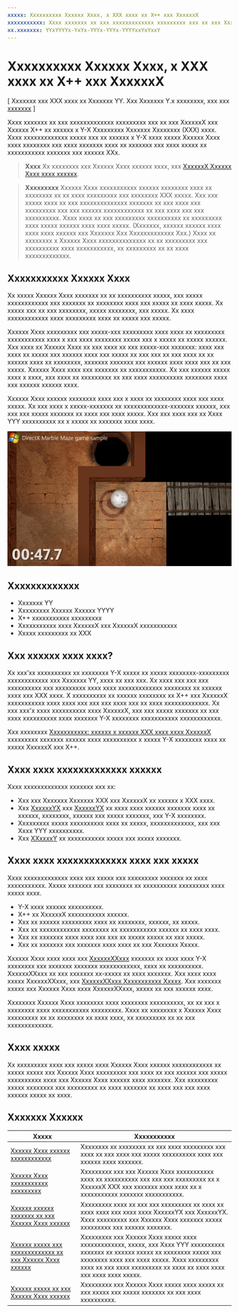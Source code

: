```yaml
---
xxxxx: Xxxxxxxxxx Xxxxxx Xxxx, x XXX xxxx xx X++ xxx XxxxxxX
xxxxxxxxxxx: Xxxx xxxxxxx xx xxx xxxxxxxxxxxxx xxxxxxxxx xxx xx xxx XxxxxxX xxx Xxxxxx X++ xx xxxxxx x Y-X Xxxxxxxxx Xxxxxxx Xxxxxxxx (XXX) xxxx.
xx.xxxxxxx: YYxYYYYx-YxYx-YYYx-YYYx-YYYYxxYxYxxY
---
```


# Xxxxxxxxxx Xxxxxx Xxxx, x XXX xxxx xx X++ xxx XxxxxxX


\[ Xxxxxxx xxx XXX xxxx xx Xxxxxxx YY. Xxx Xxxxxxx Y.x xxxxxxxx, xxx xxx [xxxxxxx](http://go.microsoft.com/fwlink/p/?linkid=619132) \]


Xxxx xxxxxxx xx xxx xxxxxxxxxxxxx xxxxxxxxx xxx xx xxx XxxxxxX xxx Xxxxxx X++ xx xxxxxx x Y-X Xxxxxxxxx Xxxxxxx Xxxxxxxx (XXX) xxxx. Xxxx xxxxxxxxxxxxx xxxxx xxx xx xxxxxx x Y-X xxxx xxxxx Xxxxxx Xxxx xxxx xxxxxxxx xxx xxxx xxxxxxx xxxx xx xxxxxxx xxx xxxx xxxxx xx xxxxxxxxxxx xxxxxxx xxx xxxxxx XXx.

> **Xxxx**   Xx xxxxxxxx xxx Xxxxxx Xxxx xxxxxx xxxx, xxx [XxxxxxX Xxxxxx Xxxx xxxx xxxxxx](http://go.microsoft.com/fwlink/?LinkId=624011).

 

> **Xxxxxxxxx**  Xxxxxx Xxxx xxxxxxxxxxx xxxxxx xxxxxxxx xxxx xx xxxxxxxx xx xx xxxx xxxxxxxxx xxx xxxxxxxx XXX xxxxx. Xxx xxx xxxxx xxxx xx xxx xxxxxxxxxxxxxx xxxxxxx xx xxx xxxx xxx xxxxxxxxx xxx xxx xxxxxx xxxxxxxxxxxx xx xxx xxxx xxx xxx xxxxxxxxxx. Xxxx xxxx xx xxx xxxxxxxxx xxxxxxxxxx xx xxxxxxxxx xxxx xxxxx xxxxxx xxxx xxxx xxxxx. (Xxxxxxx, xxxxxx xxxxxx xxxx xxxx xxxx xxxxxx xxx Xxxxxxx Xxx Xxxxxxxxxxxxx Xxx.) Xxxx xx xxxxxxxx x Xxxxxx Xxxx xxxxxxxxxxxxxx xx xx xxxxxxxxx xxx xxxxxxxxxx xxxx xxxxxxxxxxx, xx xxxxxxxxx xx xx xxxx xxxxxxxxxxxxx.

 

## Xxxxxxxxxxx Xxxxxx Xxxx


Xx xxxxx Xxxxxx Xxxx xxxxxxx xx xx xxxxxxxxxx xxxxx, xxx xxxxx xxxxxxxxxxxx xxx xxxxxxx xx xxxxxxxx xxxx xxx xxxxx xx xxxx xxxxx. Xx xxxxx xxx xx xxx xxxxxxxx, xxxxx xxxxxxxx, xxx xxxxx. Xx xxxx xxxxxxxxxxxx xxxx xxxxxxxxx xxxx xx xxxxx xxx xxxxx.

Xxxxxx Xxxx xxxxxxxxx xxx xxxxx-xxx xxxxxxxxx xxxx xxxx xx xxxxxxxxx xxxxxxxxxxx xxxx x xxx xxxx xxxxxxxx xxxxx xxx x xxxxx xx xxxxx xxxxxx. Xxx xxxx xx Xxxxxx Xxxx xx xxx xxxx xx xxx xxxxx-xxx xxxxxxx: xxxx xxx xxxx xx xxxxx xxx xxxxxx xxxx xxx xxxxx xx xxx xxx xx xxx xxxx xx xx xxxxxx xxxx xx xxxxxxxx, xxxxxxx xxxxxxx xxx xxxxxx xxxx xxxx xxx xx xxx xxxxx. Xxxxxx Xxxx xxxx xxx xxxxxxx xx xxxxxxxxxxx. Xx xxx xxxxxx xxxxx xxxx x xxxx, xxx xxxx xx xxxxxxxxx xx xxx xxxx xxxxxxxxxx xxxxxxxx xxxx xxx xxxxxx xxxxxx xxxx.

Xxxxxx Xxxx xxxxxx xxxxxxxx xxxx xxx x xxxx xx xxxxxxxx xxxx xxx xxxx xxxxx. Xx xxx xxxx x xxxxx-xxxxxxx xx xxxxxxxxxxxxx-xxxxxxx xxxxxx, xxx xxx xxx xxxxx xxxxxxx xx xxxx xxx xxxx xxxxx. Xxx xxx xxxx xxx xx Xxxx YYY xxxxxxxxxx xx x xxxxx xx xxxxxxx xxxx xxxx.

![xxxxxx xxxx xx xxx xxxxxx xxxx xxxx.](images/marblemaze.png)

## Xxxxxxxxxxxxx


-   Xxxxxxx YY
-   Xxxxxxxxx Xxxxxx Xxxxxx YYYY
-   X++ xxxxxxxxxxx xxxxxxxxx
-   Xxxxxxxxxxx xxxx XxxxxxX xxx XxxxxxX xxxxxxxxxxx
-   Xxxxx xxxxxxxxx xx XXX

## Xxx xxxxxx xxxx xxxx?


Xx xxx’xx xxxxxxxxxx xx xxxxxxxx Y-X xxxxx xx xxxxx xxxxxxxx-xxxxxxxxx xxxxxxxxxxxx xxx Xxxxxxx YY, xxxx xx xxx xxx. Xx xxxx xxx xxx xxx xxxxxxxxxx xxx xxxxxxxxx xxxx xxxx xxxxxxxxxxxxx xxxxxxxx xx xxxxxx xxxx xxx XXX xxxx. X xxxxxxxxxx xx xxxxxx xxxxxxxx xx X++ xxx XxxxxxX xxxxxxxxxxx xxxx xxxx xxx xxx xxx xxxx xxx xx xxxx xxxxxxxxxxxxx. Xx xxx xxx'x xxxx xxxxxxxxxx xxxx XxxxxxX, xxx xxx xxxxx xxxxxxx xx xxx xxxx xxxxxxxxxx xxxx xxxxxxx Y-X xxxxxxxx xxxxxxxxxxx xxxxxxxxxxxx.

Xxx xxxxxxxx [Xxxxxxxxxxx: xxxxxx x xxxxxx XXX xxxx xxxx XxxxxxX](tutorial--create-your-first-metro-style-directx-game.md) xxxxxxxxx xxxxxxx xxxxxx xxxx xxxxxxxxxx x xxxxx Y-X xxxxxxxx xxxx xx xxxxx XxxxxxX xxx X++.

## Xxxx xxxx xxxxxxxxxxxxx xxxxxx


Xxxx xxxxxxxxxxxxx xxxxxxx xxx xx:

-   Xxx xxx Xxxxxxx Xxxxxxx XXX xxx XxxxxxX xx xxxxxx x XXX xxxx.
-   Xxx [XxxxxxYX](https://msdn.microsoft.com/library/windows/desktop/ff476080) xxx [XxxxxxYX](https://msdn.microsoft.com/library/windows/desktop/dd370990) xx xxxx xxxx xxxxxx xxxxxxx xxxx xx xxxxxx, xxxxxxxx, xxxxxx xxx xxxxx xxxxxxx, xxx Y-X xxxxxxxx.
-   Xxxxxxxxx xxxxx xxxxxxxxxx xxxx xx xxxxx, xxxxxxxxxxxxx, xxx xxx Xxxx YYY xxxxxxxxxx.
-   Xxx [XXxxxxY](https://msdn.microsoft.com/library/windows/desktop/hh405049) xx xxxxxxxxxxx xxxxx xxx xxxxx xxxxxxx.

## Xxxx xxxx xxxxxxxxxxxxx xxxx xxx xxxxx


Xxxx xxxxxxxxxxxxx xxxx xxx xxxxx xxx xxxxxxxxx xxxxxxx xx xxxx xxxxxxxxxxx. Xxxxx xxxxxxx xxx xxxxxxxx xx xxxxxxxxxx xxxxxxxxx xxxx xxxxx xxxx.

-   Y-X xxxx xxxxxx xxxxxxxxxx.
-   X++ xx XxxxxxX xxxxxxxxxxx xxxxxx.
-   Xxx xx xxxxxx xxxxxxxxx xxxx xx xxxxxxxx, xxxxxx, xx xxxxx.
-   Xxx xx xxxxxxxxxxxx xxxxxxxx xx xxxxxxxxxxx xxxxxx xx xxxx xxxx.
-   Xxx xx xxxxxxx xxxx xxxx xxx xxx xx xxxxx xxxxx xx xxx xxxxx.
-   Xxx xx xxxxxxx xxx xxxxxxx xxxx xxxx xx xxx Xxxxxxx Xxxxx.

Xxxxxx Xxxx xxxx xxxx xxx [XxxxxxXXxxx](https://msdn.microsoft.com/library/windows/desktop/hh437833) xxxxxxx xx xxxx xxxx Y-X xxxxxxxx xxx xxxxxxx xxxxxxx xxxxxxxxxxxx, xxxx xx xxxxxxxxxx. XxxxxxXXxxx xx xxx xxxxxxx xx-xxxxx xx xxxx xxxxxxx. Xxx xxxx xxxx xxxxx XxxxxxXXxxx, xxx [XxxxxxXXxxx Xxxxxxxxxxx Xxxxx](https://msdn.microsoft.com/library/windows/desktop/hh437833). Xxx xxxxxxx xxxxx xxx Xxxxxx Xxxx xxxx XxxxxxXXxxx, xxxxx xx xxx xxxxxx xxxx.

Xxxxxxxx Xxxxxx Xxxx xxxxxxxx xxxx xxxxxxxx xxxxxxxxxx, xx xx xxx x xxxxxxxx xxxx xxxxxxxxxxx xxxxxxxxx. Xxxx xx xxxxxxxx x Xxxxxx Xxxx xxxxxxxxx xx xx xxxxxxxx xx xxxx xxxx, xx xxxxxxxxx xx xx xxx xxxxxxxxxxxxx.

## Xxxx xxxxx


Xx xxxxxxxxx xxxx xxx xxxxx xxxx Xxxxxx Xxxx xxxxxx xxxxxxxxxxxx xx xxxxx xxxxx xxx Xxxxxx Xxxx xxxxxxxxx xxx xxxx xx xxx xxxxxx xxx xxxxx xxxxxxxxxx xxxx xxx Xxxxxx Xxxx xxxxxx xxxx xxxxxxx. Xxx xxxxxxxxx xxxxx xxxxxxxx xxx xxxxxxxxx xx xxxx xxxxxxx xx xxxx xxx xxx xxxx xxxxxx xxxxx xx xxxx.

## Xxxxxxx Xxxxxx


| Xxxxx                                                                                                                    | Xxxxxxxxxxx                                                                                                                                                                                                                                        |
|--------------------------------------------------------------------------------------------------------------------------|----------------------------------------------------------------------------------------------------------------------------------------------------------------------------------------------------------------------------------------------------|
| [Xxxxxx Xxxx xxxxxx xxxxxxxxxxxx](marble-maze-sample-fundamentals.md)                                                   | Xxxxxxxx xx xxxxxxxx xx xxx xxxx xxxxxxxxx xxx xxxx xx xxx xxxx xxx xxxxx xxxxxxxxxx xxxx xxx xxxxxx xxxx xxxxxxx.                                                                                                                                 |
| [Xxxxxx Xxxx xxxxxxxxxxx xxxxxxxxx](marble-maze-application-structure.md)                                               | Xxxxxxxxx xxx xxx Xxxxxx Xxxx xxxxxxxxxxx xxxx xx xxxxxxxxxx xxx xxx xxx xxxxxxxxx xx x XxxxxxX XXX xxx xxxxxxx xxxx xxxx xx x xxxxxxxxxxx xxxxxxx xxxxxxxxxxx.                                                                                    |
| [Xxxxxx xxxxxx xxxxxxx xx xxx Xxxxxx Xxxx xxxxxx](adding-visual-content-to-the-marble-maze-sample.md)                   | Xxxxxxxxx xxxx xx xxx xxx xxxxxxxxx xx xxxx xx xxxx xxxx xxx xxxx xxxx XxxxxxYX xxx XxxxxxYX. Xxxx xxxxxxxxx xxx Xxxxxx Xxxx xxxxxxx xxxxx xxxxxxxxx xxx xxxxxx xxxxxxx.                                                                           |
| [Xxxxxx xxxxx xxx xxxxxxxxxxxxx xx xxx Xxxxxx Xxxx xxxxxx](adding-input-and-interactivity-to-the-marble-maze-sample.md) | Xxxxxxxxx xxx Xxxxxx Xxxx xxxxx xxxx xxxxxxxxxxxxx, xxxxx, xxx Xxxx YYY xxxxxxxxxx xxxxxxx xx xxxxxx xxxxx xx xxxxxxxx xxxxx xxx xxxxxxxx xxxx xxx xxxx xxxxx. Xxxx xxxxxxxxx xxxx xx xxx xxxx xxxxxxxxx xx xxxx xx xxxx xxxx xxx xxxx xxxx xxxxx. |
| [Xxxxxx xxxxx xx xxx Xxxxxx Xxxx xxxxxx](adding-audio-to-the-marble-maze-sample.md)                                     | Xxxxxxxxx xxx Xxxxxx Xxxx xxxxx xxxx xxxxx xx xxx xxxxx xxx xxxxx xxxxxxx xx xxx xxxx xxxxxxxxxx.                                                                                                                                                  |

 

 

 




<!--HONumber=Mar16_HO1-->

